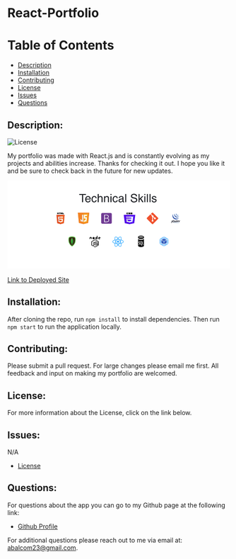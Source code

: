 # React-Portfolio

# Table of Contents

- [Description](#description)
- [Installation](#installation)
- [Contributing](#contributing)
- [License](#license)
- [Issues](#issues)
- [Questions](#questions)

## Description:
![License](https://img.shields.io/badge/License-ISC-blue.svg "License Badge")

My portfolio was made with React.js and is constantly evolving as my projects and abilities increase. Thanks for checking it out.  I hope you like it and be sure to check back in the future for new updates.

![React-Portfolio](src/assets/images/portfolioRM.png)

[Link to Deployed Site](https://abalcs.github.io/React-Portfolio/)

## Installation:
After cloning the repo, run `npm install` to install dependencies. Then run `npm start` to run the application locally.

## Contributing:
Please submit a pull request.  For large changes please email me first. All feedback and input on making my portfolio are welcomed.

## License:
For more information about the License, click on the link below.

## Issues:
N/A

- [License](https://opensource.org/licenses/ISC)

##  Questions:
For questions about the app you can go to my 
Github page at the following link:

- [Github Profile](https://github.com/abalcs)

For additional questions please reach out to me via email at: abalcom23@gmail.com.
